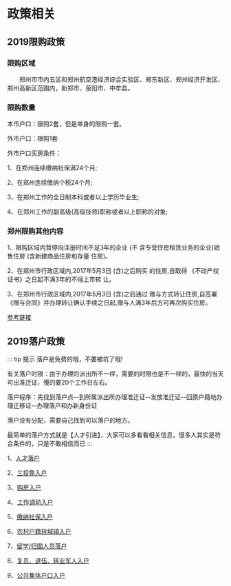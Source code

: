 # 政策相关

## 2019限购政策

### 限购区域

　　郑州市市内五区和郑州航空港经济综合实验区、郑东新区、郑州经济开发区、郑州高新区范围内，新郑市、荥阳市、中牟县。

### 限购数量

本市户口：限购2套，但是单身的限购一套。

外市户口：限购1套

外市户口买房条件：

1、在郑州连续缴纳社保满24个月;

2、在郑州连续缴纳个税24个月;

3、在郑州工作的全日制本科或者以上学历毕业生;

4、在郑州工作的副高级(高级技师)职称或者以上职称的对象;

### 郑州限购其他内容

1、限购区域内暂停向注册时间不足3年的企业 (不 含专营住房租赁业务的企业)销售住房 (含新建商品住房和存量 住房)。

2、在郑州市行政区域内,2017年5月3日 (含)之后购买 的住房,自取得 《不动产权证书》之日起不满3年的不得上市转 让。

3、在郑州市行政区域内,2017年5月3日 (含)之后通过 赠与方式转让住房,自签署《赠与合同》并办理转让确认手续之日起,赠与人满3年后方可再次购买住房。

[参考链接](http://zz.bendibao.com/news/2017320/57260.shtm)

## 2019落户政策
::: tip 提示
落户是免费的哦，不要被坑了哦!

有关落户时限：由于办理的派出所不一样，需要的时限也是不一样的，最快的当天可出准迁证，慢的要20个工作日左右。

落户程序：先找到落户点--到所属派出所办理准迁证--发放准迁证--回原户籍地办理迁移证--办理落户和办新身份证

落户没有分配，需要自己找到可以落户的地方。

最简单的落户方式就是【人才引进】，大家可以多看看相关信息，很多人其实是符合条件的，只是不敢相信而已
:::

1、[人才落户](http://zz.bendibao.com/news/201776/58492_2.shtm)

2、[三投靠入户](http://zz.bendibao.com/news/201776/58492_3.shtm)

3、[购房入户](http://zz.bendibao.com/news/201776/58492_4.shtm)

4、[工作调动入户](http://zz.bendibao.com/news/201776/58492_5.shtm)

5、[缴纳社保入户](http://zz.bendibao.com/news/201776/58492_6.shtm)

6、[农村户籍转城镇入户](http://zz.bendibao.com/news/201776/58492_7.shtm)

7、[留学/归国人员落户](http://zz.bendibao.com/news/201776/58492_8.shtm)

8、[复员、退伍、转业军人入户](http://zz.bendibao.com/news/201776/58492_9.shtm)

9、[公共集体户口入户](http://zz.bendibao.com/news/201776/58492_10.shtm)